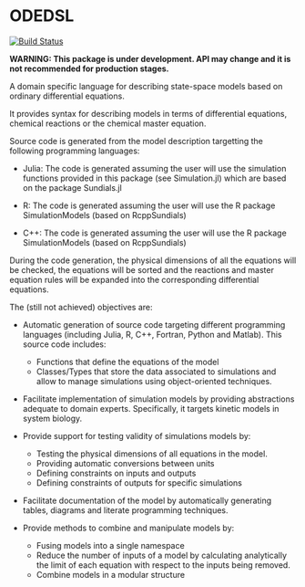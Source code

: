 # ODEDSL

[![Build Status](https://travis-ci.org/AleMorales/ODEDSL.jl.svg?branch=master)](https://travis-ci.org/AleMorales/ODEDSL.jl)

**WARNING: This package is under development. API may change and it is not recommended for production stages.**

A domain specific language for describing state-space models based on ordinary differential equations.

It provides syntax for describing models in terms of differential equations, chemical reactions or the chemical master equation.

Source code is generated from the model description targetting the following programming languages:

* Julia: The code is generated assuming the user will use the simulation functions provided in this package (see Simulation.jl) which are based on the package Sundials.jl

* R: The code is generated assuming the user will use the R package SimulationModels (based on RcppSundials)

* C++: The code is generated assuming the user will use the R package SimulationModels (based on RcppSundials)

During the code generation, the physical dimensions of all the equations will be checked, the equations will be sorted and the
reactions and master equation rules will be expanded into the corresponding differential equations.

The (still not achieved) objectives are:

* Automatic generation of source code targeting different programming languages (including Julia, R, C++, Fortran, Python and Matlab). This source code includes:

    * Functions that define the equations of the model
    * Classes/Types that store the data associated to simulations and allow to manage simulations using object-oriented techniques.

* Facilitate implementation of simulation models by providing abstractions adequate to domain experts. Specifically, it targets kinetic models in system biology.

* Provide support for testing validity of simulations models by:

    * Testing the physical dimensions of all equations in the model.
    * Providing automatic conversions between units
    * Defining constraints on inputs and outputs
    * Defining constraints of outputs for specific simulations

* Facilitate documentation of the model by automatically generating tables, diagrams and literate programming techniques.

* Provide methods to combine and manipulate models by:
    * Fusing models into a single namespace
    * Reduce the number of inputs of a model by calculating analytically the limit of each equation with respect to the inputs being removed.
    * Combine models in a modular structure
